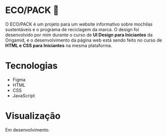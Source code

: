 # ECO/PACK 🌿
O ECO/PACK é um projeto para um website informativo sobre mochilas sustentáveis e o programa de reciclagem da marca. O design foi desenvolvido por mim durante
o curso de <strong>UI Design para Iniciantes</strong> da Origamid, e o desenvolvimento da página web está sendo feito no curso de <strong>HTML e CSS para Iniciantes</strong> 
na mesma plataforma.

# Tecnologias
<ul>
  <li>Figma</li>
  <li>HTML</li>
  <li>CSS</li>
  <li>JavaScript</li>
</ul>

# Visualização
Em desenvolvimento.
